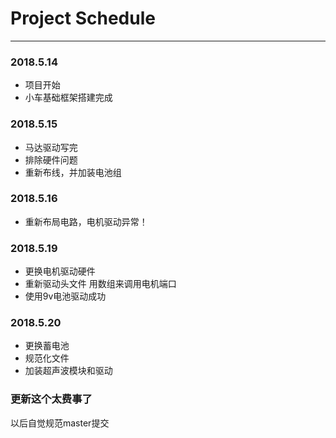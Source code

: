 # Project Schedule
---

### 2018.5.14
- 项目开始
- 小车基础框架搭建完成
### 2018.5.15
- 马达驱动写完
- 排除硬件问题
- 重新布线，并加装电池组
### 2018.5.16
- 重新布局电路，电机驱动异常！
### 2018.5.19
- 更换电机驱动硬件
- 重新驱动头文件 用数组来调用电机端口
- 使用9v电池驱动成功
### 2018.5.20
- 更换蓄电池
- 规范化文件
- 加装超声波模块和驱动

### 更新这个太费事了
以后自觉规范master提交

